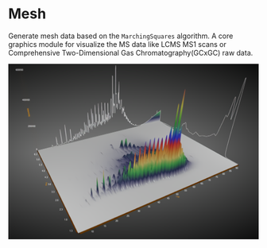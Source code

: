 # Mesh 

Generate mesh data based on the ``MarchingSquares`` algorithm. A core graphics module for visualize the MS data like LCMS MS1 scans or Comprehensive Two-Dimensional Gas Chromatography(GCxGC) raw data. 

![](./docs/GCxGC.png)